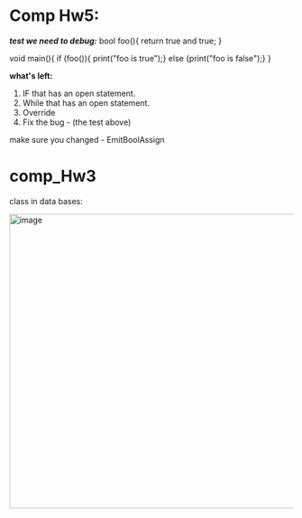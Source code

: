 
# Comp Hw5:

***test we need to debug:***
bool foo(){
        return true and true;
}

void main(){
        if (foo()){ print("foo is true");}
        else {print("foo is false");}
}

**what's left:**
1. IF that has an open statement.
2. While that has an open statement.
5. Override
6. Fix the bug - (the test above)

make sure you changed - EmitBoolAssign








# comp_Hw3



    
class in data bases:

<img width="521" alt="image" src="https://github.com/ronyju/comp_Hw3/assets/80697658/ab705903-9175-47f4-8b7c-e04eea8c8d71">

